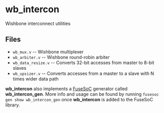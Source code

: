 # wb_intercon #

Wishbone interconnect utilities

## Files ##

+ `wb_mux.v` -- Wishbone multiplexer
+ `wb_arbiter.v` -- Wishbone round-robin arbiter
+ `wb_data_resize.v` -- Converts 32-bit accesses from master to 8-bit slaves
+ `wb_upsizer.v` -- Converts accesses from a master to a slave with N times wider data path

**wb_intercon** also implements a [FuseSoC][1] generator called **wb_intercon_gen**. More info and usage can be found by
running `fusesoc gen show wb_intercon_gen` once **wb_intercon** is added to the FuseSoC library.


[1]:	<https://github.com/olofk/fusesoc>

